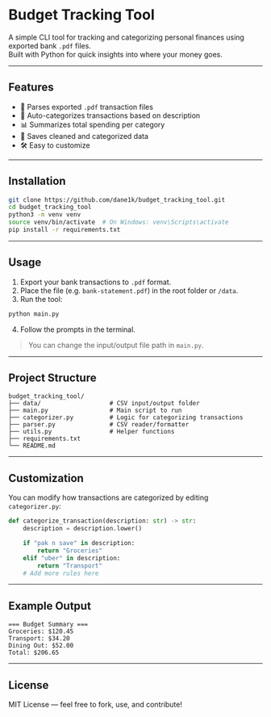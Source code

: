 # Budget Tracking Tool

A simple CLI tool for tracking and categorizing personal finances using exported bank `.pdf` files.  
Built with Python for quick insights into where your money goes.

---

## Features

- 📂 Parses exported `.pdf` transaction files
- 🧠 Auto-categorizes transactions based on description
- 📊 Summarizes total spending per category
- 💾 Saves cleaned and categorized data
- 🛠 Easy to customize

---

## Installation

```bash
git clone https://github.com/dane1k/budget_tracking_tool.git
cd budget_tracking_tool
python3 -m venv venv
source venv/bin/activate  # On Windows: venv\Scripts\activate
pip install -r requirements.txt
```

---

## Usage

1. Export your bank transactions to `.pdf` format.
2. Place the file (e.g. `bank-statement.pdf`) in the root folder or `/data`.
3. Run the tool:

```bash
python main.py
```

4. Follow the prompts in the terminal.

> You can change the input/output file path in `main.py`.

---

## Project Structure

```
budget_tracking_tool/
├── data/                   # CSV input/output folder
├── main.py                 # Main script to run
├── categorizer.py          # Logic for categorizing transactions
├── parser.py               # CSV reader/formatter
├── utils.py                # Helper functions
├── requirements.txt
└── README.md
```

---

## Customization

You can modify how transactions are categorized by editing `categorizer.py`:

```python
def categorize_transaction(description: str) -> str:
    description = description.lower()

    if "pak n save" in description:
        return "Groceries"
    elif "uber" in description:
        return "Transport"
    # Add more rules here
```

---

## Example Output

```
=== Budget Summary ===
Groceries: $120.45
Transport: $34.20
Dining Out: $52.00
Total: $206.65
```

---

## License

MIT License — feel free to fork, use, and contribute!
